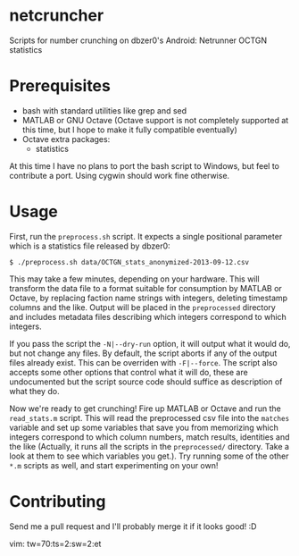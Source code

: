 netcruncher
===========

Scripts for number crunching on dbzer0's Android: Netrunner OCTGN
statistics

Prerequisites
=============

- bash with standard utilities like grep and sed
- MATLAB or GNU Octave (Octave support is not completely supported at
  this time, but I hope to make it fully compatible eventually)
- Octave extra packages:
  - statistics

At this time I have no plans to port the bash script to Windows, but
feel to contribute a port. Using cygwin should work fine otherwise.

Usage
=====

First, run the `preprocess.sh` script. It expects a single positional
parameter which is a statistics file released by dbzer0:

    $ ./preprocess.sh data/OCTGN_stats_anonymized-2013-09-12.csv

This may take a few minutes, depending on your hardware. This will
transform the data file to a format suitable for consumption by MATLAB
or Octave, by replacing faction name strings with integers, deleting
timestamp columns and the like. Output will be placed in the
`preprocessed` directory and includes metadata files describing which
integers correspond to which integers.

If you pass the script the `-N|--dry-run` option, it will output what
it would do, but not change any files. By default, the script aborts
if any of the output files already exist. This can be overriden with
`-F|--force`. The script also accepts some other options that control
what it will do, these are undocumented but the script source code
should suffice as description of what they do.


Now we're ready to get crunching! Fire up MATLAB or Octave and run the
`read_stats.m` script. This will read the preprocessed csv file into
the `matches` variable and set up some variables that save you from
memorizing which integers correspond to which column numbers, match
results, identities and the like (Actually, it runs all the scripts in
the `preprocessed/` directory. Take a look at them to see which
variables you get.). Try running some of the other `*.m` scripts as
well, and start experimenting on your own!


Contributing
============

Send me a pull request and I'll probably merge it if it looks good! :D

vim: tw=70:ts=2:sw=2:et
